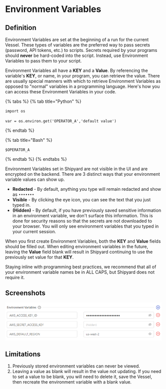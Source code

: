 # Environment Variables

## Definition

Environment Variables are set at the beginning of a run for the current Vessel. These types of variables are the preferred way to pass secrets \(password, API tokens, etc.\) to scripts. Secrets required by your programs should **never** be hard-coded into the script. Instead, use Environment Variables to pass them to your script. 

Environment Variables all have a **KEY** and a **Value**. By referencing the variable's **KEY**, or name, in your program, you can retrieve the value. There are usually special manners with which to retrieve Environment Variables as opposed to "normal" variables in a programming language. Here's how you can access these Environment Variables in your code.

{% tabs %}
{% tab title="Python" %}
```text
import os

var = os.environ.get('OPERATOR_A','default value')
```
{% endtab %}

{% tab title="Bash" %}
```text
$OPERATOR_A
```
{% endtab %}
{% endtabs %}

Environment Variables set in Shipyard are not visible in the UI and are encrypted on the backend. There are 3 distinct ways that your environment variable values can show up.

* **Redacted** - By default, anything you type will remain redacted and show as `•••••••`
* **Visible** - By clicking the eye icon, you can see the text that you just typed in.
* **\(Hidden\)** - By default, if you have previously saved sensitive information in an environment variable, we don't surface this information. This is done for security reasons so that the secrets are not downloaded to your browser. You will only see environment variables that you typed in your current session.

When you first create Environment Variables, both the **KEY** and **Value** fields should be filled out. When editing environment variables in the future, leaving the **Value** field blank will result in Shipyard continuing to use the previously set value for that **KEY**.

Staying inline with programming best practices, we recommend that all of your environment variable names be in ALL CAPS, but Shipyard does not require it.

## Screenshots

![](../../../.gitbook/assets/image%20%2862%29.png)

## Limitations

1. Previously stored environment variables can never be viewed.
2. Leaving a value as blank will result in the value not updating. If you need to set a value to be blank, you will need to delete it, save the Vessel, then recreate the environment variable with a blank value.



